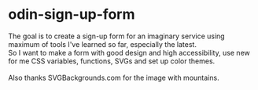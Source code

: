 # odin-sign-up-form

The goal is to create a sign-up form for an imaginary service using maximum of tools I've learned so far, especially the latest.\
So I want to make a form with good design and high accessibility, use new for me CSS variables, functions, SVGs and set up color themes.\
\
Also thanks SVGBackgrounds.com for the image with mountains.